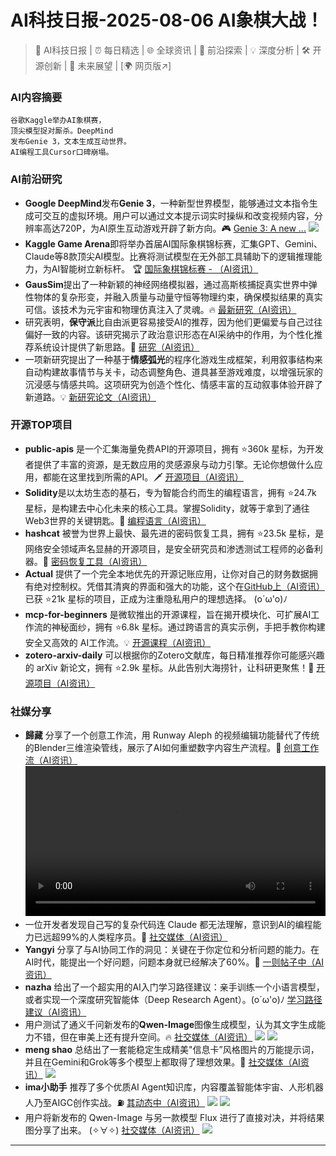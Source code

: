 
# AI科技日报-2025-08-06 AI象棋大战！
> 🤖 AI科技日报 | ⏰ 每日精选 | 🌐 全球资讯 | 🔬 前沿探索 | 💡 深度分析 | 🛠️ 开源创新 | 🚀 未来展望 | [🌍 网页版↗️]
### **AI内容摘要**
```
谷歌Kaggle举办AI象棋赛，
顶尖模型捉对厮杀。DeepMind
发布Genie 3，文本生成互动世界。
AI编程工具Cursor口碑崩塌。
```
### AI前沿研究
*   **Google DeepMind**发布**Genie 3**，一种新型世界模型，能够通过文本指令生成可交互的虚拟环境。用户可以通过文本提示词实时操纵和改变视频内容，分辨率高达720P，为AI原生互动游戏开辟了新方向。🎮 [Genie 3: A new ...](https://deepmind.google/discover/blog/genie-3-a-new-frontier-for-world-models/)
    ![](https://lh3.googleusercontent.com/pXnO9nBpgw0RnwPCDrcbdFqO0cHkaIsQYNuOyXd7L3iFrp0Mr_yLMROiWzz3EqG8W-qq-QzGPTEAs1pr75kX7SzVC-y4jnON7b7P9Bwqd19Nl-bkJYc=w1200-h630-n-nu)
*   **Kaggle Game Arena**即将举办首届AI国际象棋锦标赛，汇集GPT、Gemini、Claude等8款顶尖AI模型。比赛将测试模型在无外部工具辅助下的逻辑推理能力，为AI智能树立新标杆。 🏆 [国际象棋锦标赛 - （AI资讯）](https://www.aibase.com/zh/news/20239)
*   **GausSim**提出了一种新颖的神经网络模拟器，通过高斯核捕捉真实世界中弹性物体的复杂形变，并融入质量与动量守恒等物理约束，确保模拟结果的真实可信。该技术为元宇宙和物理仿真注入了灵魂。🔥 [最新研究（AI资讯）](https://arxiv.org/abs/2412.17804)
*   研究表明，**保守派**比自由派更容易接受AI的推荐，因为他们更偏爱与自己过往偏好一致的内容。该研究揭示了政治意识形态在AI采纳中的作用，为个性化推荐系统设计提供了新思路。🤔 [研究（AI资讯）](https://www.aibase.com/zh/news/20248)
*   一项新研究提出了一种基于**情感弧光**的程序化游戏生成框架，利用叙事结构来自动构建故事情节与关卡，动态调整角色、道具甚至游戏难度，以增强玩家的沉浸感与情感共鸣。这项研究为创造个性化、情感丰富的互动叙事体验开辟了新道路。💡 [新研究论文（AI资讯）](https://arxiv.org/abs/2508.02132)
### 开源TOP项目
*   **public-apis** 是一个汇集海量免费API的开源项目，拥有 ⭐360k 星标，为开发者提供了丰富的资源，是无数应用的灵感源泉与动力引擎。无论你想做什么应用，都能在这里找到所需的API。🗡️ [开源项目（AI资讯）](https://github.com/public-apis/public-apis)
*   **Solidity**是以太坊生态的基石，专为智能合约而生的编程语言，拥有 ⭐24.7k 星标，是构建去中心化未来的核心工具。掌握Solidity，就等于拿到了通往Web3世界的关键钥匙。🔑 [编程语言（AI资讯）](https://github.com/ethereum/solidity)
*   **hashcat** 被誉为世界上最快、最先进的密码恢复工具，拥有 ⭐23.5k 星标，是网络安全领域声名显赫的开源项目，是安全研究员和渗透测试工程师的必备利器。🤯 [密码恢复工具（AI资讯）](https://github.com/hashcat/hashcat)
*   **Actual** 提供了一个完全本地优先的开源记账应用，让你对自己的财务数据拥有绝对控制权。凭借其清爽的界面和强大的功能，这个在[GitHub上（AI资讯）](https://github.com/actualbudget/actual)已获 ⭐21k 星标的项目，正成为注重隐私用户的理想选择。 (o´ω'o)ﾉ
*   **mcp-for-beginners** 是微软推出的开源课程，旨在揭开模块化、可扩展AI工作流的神秘面纱，拥有 ⭐6.8k 星标。通过跨语言的真实示例，手把手教你构建安全又高效的 AI工作流。💡 [开源课程（AI资讯）](https://github.com/microsoft/mcp-for-beginners)
*   **zotero-arxiv-daily** 可以根据你的Zotero文献库，每日精准推荐你可能感兴趣的 arXiv 新论文，拥有 ⭐2.9k 星标。从此告别大海捞针，让科研更聚焦！🧐 [开源项目（AI资讯）](https://github.com/TideDra/zotero-arxiv-daily)
### 社媒分享
*   **歸藏** 分享了一个创意工作流，用 Runway Aleph 的视频编辑功能替代了传统的Blender三维渲染管线，展示了AI如何重塑数字内容生产流程。🤯 [创意工作流（AI资讯）](https://x.com/op7418/status/1952622032602235022)
    <video src="https://cdn.jsdmirror.com/gh/justlovemaki/imagehub@main/images/2025/08/news_01k1xg19kmejabj9nh2py1jn21.mp4" controls="controls" width="100%"></video>
*   一位开发者发现自己写的复杂代码连 Claude 都无法理解，意识到AI的编程能力已远超99%的人类程序员。🤪 [社交媒体（AI资讯）](https://x.com/wwwgoubuli/status/1952721600249545016)
*   **Yangyi** 分享了与AI协同工作的洞见：关键在于你定位和分析问题的能力。在AI时代，能提出一个好问题，问题本身就已经解决了60%。🤔 [一则帖子中（AI资讯）](https://x.com/Yangyixxxx/status/1952746279286837404)
*   **nazha** 给出了一个超实用的AI入门学习路径建议：亲手训练一个小语言模型，或者实现一个深度研究智能体（Deep Research Agent）。(o´ω'o)ﾉ [学习路径建议（AI资讯）](https://x.com/xiaokedada/status/1952724018429104239)
*   用户测试了通义千问新发布的**Qwen-Image**图像生成模型，认为其文字生成能力不错，但在审美上还有提升空间。🔥 [社交媒体（AI资讯）](https://x.com/op7418/status/1952554950342607276)
    ![](https://cdn.jsdmirror.com/gh/justlovemaki/imagehub@main/images/2025/08/news_01k1xg52xre3trrq7p06zydaxk.avif)
    ![](https://cdn.jsdmirror.com/gh/justlovemaki/imagehub@main/images/2025/08/news_01k1xg1y63eyhvmfh3633rmzv9.avif)
*   **meng shao** 总结出了一套能稳定生成精美"信息卡”风格图片的万能提示词，并且在Gemini和Grok等多个模型上都取得了理想效果。🎨 [社交媒体（AI资讯）](https://x.com/shao__meng/status/1952687131706511612)
    ![](https://cdn.jsdmirror.com/gh/justlovemaki/imagehub@main/images/2025/08/news_01k1xg578xe6etykt0t29333qs.avif)
*   **ima小助手** 推荐了多个优质AI Agent知识库，内容覆盖智能体宇宙、人形机器人乃至AIGC创作实战。⛽ [其动态中（AI资讯）](https://m.okjike.com/originalPosts/6891a72bed13da9d723d1b6f)
    ![](https://cdnv2.ruguoapp.com/FuahnpaOXhYKCO5ex9PJqwG-gliCv3.png)
    ![](https://cdnv2.ruguoapp.com/FuvdAtVQRkdRphYgSuEAr0FyQTu4v3.png)
*   用户将新发布的 Qwen-Image 与另一款模型 Flux 进行了直接对决，并将结果图分享了出来。 (✧∀✧) [社交媒体（AI资讯）](https://old.reddit.com/r/FluxAI/comments/1mi4oma/qwenimage_vs_flux/)
    ![](https://cdn.jsdmirror.com/gh/justlovemaki/imagehub@main/images/2025/08/news_01k1xg5avrfb5s38tgg78c459r.avif)
---